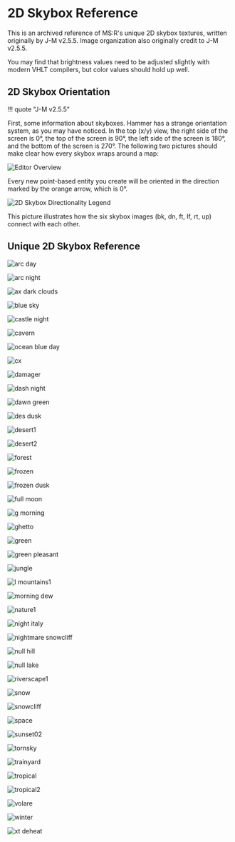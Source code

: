 # 2D Skybox Reference

This is an archived reference of MS:R's unique 2D skybox textures, written originally by J-M v2.5.5. Image organization also originally credit to J-M v2.5.5.

You may find that brightness values need to be adjusted slightly with modern VHLT compilers, but color values should hold up well.

## 2D Skybox Orientation

!!! quote "J-M v2.5.5"

First, some information about skyboxes. Hammer has a strange orientation system, as you may have noticed. In the top (x/y) view, the right side of the screen is 0°, the top of the screen is 90°, the left side of the screen is 180°, and the bottom of the screen is 270°. The following two pictures should make clear how every skybox wraps around a map:

![Editor Overview](../articleassets/2dskyboxinfo/skybox_ahammer.png)

Every new point-based entity you create will be oriented in the direction marked by the orange arrow, which is 0°.

![2D Skybox Directionality Legend](../articleassets/2dskyboxinfo/thumb_alegend.png)

This picture illustrates how the six skybox images (bk, dn, ft, lf, rt, up) connect with each other.

## Unique 2D Skybox Reference

![arc day](../articleassets/2dskyboxinfo/thumb_arcd.png)

![arc night](../articleassets/2dskyboxinfo/thumb_arcn.png)

![ax dark clouds](../articleassets/2dskyboxinfo/thumb_ax_darkclouds_.png)

![blue sky](../articleassets/2dskyboxinfo/thumb_blyysky.png)

![castle night](../articleassets/2dskyboxinfo/thumb_castle_m.png)

![cavern](../articleassets/2dskyboxinfo/thumb_cavern.png)

![ocean blue day](../articleassets/2dskyboxinfo/thumb_city1.png)

![cx](../articleassets/2dskyboxinfo/thumb_cx.png)

![damager](../articleassets/2dskyboxinfo/thumb_damager.png)

![dash night](../articleassets/2dskyboxinfo/thumb_dashnight256_.png)

![dawn green](../articleassets/2dskyboxinfo/thumb_dawng.png)

![des dusk](../articleassets/2dskyboxinfo/thumb_desdusk.png)

![desert1](../articleassets/2dskyboxinfo/thumb_desert1.png)

![desert2](../articleassets/2dskyboxinfo/thumb_desert2.png)

![forest](../articleassets/2dskyboxinfo/thumb_forest.png)

![frozen](../articleassets/2dskyboxinfo/thumb_frozen_.png)

![frozen dusk](../articleassets/2dskyboxinfo/thumb_frozendusk_.png)

![full moon](../articleassets/2dskyboxinfo/thumb_fullmoon.png)

![g morning](../articleassets/2dskyboxinfo/thumb_g_morning.png)

![ghetto](../articleassets/2dskyboxinfo/thumb_ghetto.png)

![green](../articleassets/2dskyboxinfo/thumb_green.png)

![green pleasant](../articleassets/2dskyboxinfo/thumb_grnplsnt.png)

![jungle](../articleassets/2dskyboxinfo/thumb_jungle.png)

![l mountains1](../articleassets/2dskyboxinfo/thumb_LMmnts_1.png)

![morning dew](../articleassets/2dskyboxinfo/thumb_morningdew.png)

![nature1](../articleassets/2dskyboxinfo/thumb_nature1.png)

![night italy](../articleassets/2dskyboxinfo/thumb_nitaly.png)

![nightmare snowcliff](../articleassets/2dskyboxinfo/thumb_nm_snowcliff_.png)

![null hill](../articleassets/2dskyboxinfo/thumb_null_hill256_.png)

![null lake](../articleassets/2dskyboxinfo/thumb_null_lake256_.png)

![riverscape1](../articleassets/2dskyboxinfo/thumb_riverscape1.png)

![snow](../articleassets/2dskyboxinfo/thumb_snow.png)

![snowcliff](../articleassets/2dskyboxinfo/thumb_snowcliff_.png)

![space](../articleassets/2dskyboxinfo/thumb_space.png)

![sunset02](../articleassets/2dskyboxinfo/thumb_sunset02.png)

![tornsky](../articleassets/2dskyboxinfo/thumb_tornsky.png)

![trainyard](../articleassets/2dskyboxinfo/thumb_TrainYard.png)

![tropical](../articleassets/2dskyboxinfo/thumb_tropical.png)

![tropical2](../articleassets/2dskyboxinfo/thumb_tropical2.png)

![volare](../articleassets/2dskyboxinfo/thumb_volare.png)

![winter](../articleassets/2dskyboxinfo/thumb_winter.png)

![xt deheat](../articleassets/2dskyboxinfo/thumb_xt_deheat.png)